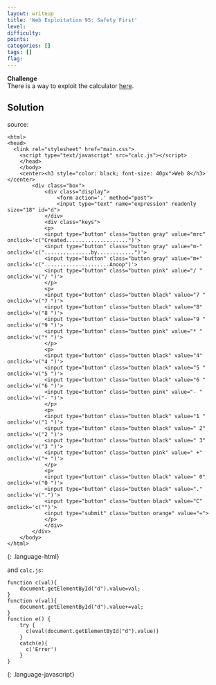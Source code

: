 ```yaml
---
layout: writeup
title: 'Web Exploitation 95: Safety First'
level:
difficulty:
points:
categories: []
tags: []
flag:
---
```

**Challenge**   
There is a way to exploit the calculator [here][1].

## Solution

source:

    <html>
    <head>
      <link rel="stylesheet" href="main.css">
        <script type="text/javascript" src="calc.js"></script>
        </head>
        </body>
        <center><h3 style="color: black; font-size: 40px">Web 8</h3></center>
            <div class="box">
                <div class="display">
                    <form action='.' method="post">
                    <input type="text" name="expression" readonly size="18" id="d">
                </div>
                <div class="keys">
                <p>
                <input type="button" class="button gray" value="mrc" onclick='c("Created....................")'>
                <input type="button" class="button gray" value="m-"  onclick='c("...............by............")'>
                <input type="button" class="button gray" value="m+"  onclick='c(".....................Anoop")'>
                <input type="button" class="button pink" value="/ " onclick='v("/ ")'>
                </p>
                <p>
                <input type="button" class="button black" value="7 " onclick='v("7 ")'>
                <input type="button" class="button black" value="8"  onclick='v("8 ")'>
                <input type="button" class="button black" value="9 " onclick='v("9 ")'>
                <input type="button" class="button pink" value="* " onclick='v("* ")'>
                </p>
                <p>
                <input type="button" class="button black" value="4"  onclick='v("4 ")'>
                <input type="button" class="button black" value="5 " onclick='v("5 ")'>
                <input type="button" class="button black" value="6 " onclick='v("6 ")'>
                <input type="button" class="button pink" value="- " onclick='v("- ")'>
                </p>
                <p>
                <input type="button" class="button black" value="1 " onclick='v("1 ")'>
                <input type="button" class="button black" value=" 2" onclick='v("2 ")'>
                <input type="button" class="button black" value=" 3" onclick='v("3 ")'>
                <input type="button" class="button pink" value=" +" onclick='v("+ ")'>
                </p>
                <p>
                <input type="button" class="button black" value=" 0" onclick='v("0 ")'>
                <input type="button" class="button black" value="."  onclick='v(".")'>
                <input type="button" class="button black" value="C"  onclick='c("")'>
                <input type="submit" class="button orange" value="=">
                </p>
                </div>
            </div>
        </body>
    </html>
{: .language-html}

and `calc.js`:

    function c(val){
        document.getElementById("d").value=val;
    }
    function v(val){
        document.getElementById("d").value+=val;
    }
    function e() {
        try {
          c(eval(document.getElementById("d").value))
        }
        catch(e){
          c('Error')
        }
    }  
{: .language-javascript}



[1]: http://yrmyzscnvh.abctf.xyz/web7/
